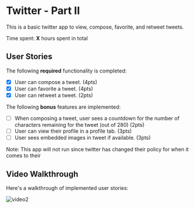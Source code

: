 # Twitter - Part II

This is a basic twitter app to view, compose, favorite, and retweet tweets.

Time spent: **X** hours spent in total

## User Stories

The following **required** functionality is completed:

- [x] User can compose a tweet. (4pts)
- [x] User can favorite a tweet. (4pts)
- [x] User can retweet a tweet. (2pts)

The following **bonus** features are implemented:

- [ ] When composing a tweet, user sees a countdown for the number of characters remaining for the tweet (out of 280) (2pts)
- [ ] User can view their profile in a profile tab. (3pts)
- [ ] User sees embedded images in tweet if available. (3pts)

Note: This app will not run since twitter has changed their policy for when it comes to their 

## Video Walkthrough

Here's a walkthrough of implemented user stories:

![video2](https://user-images.githubusercontent.com/29695936/193738345-2d8c0106-5d95-4551-9bc4-58dc3fc94ee4.gif)
